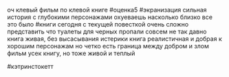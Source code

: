 оч клевый фильм по клевой книге
#оценка5 #экранизация 
сильная история с глубокими персонажами 
охуеваешь насколько близко все это было
#книги 
сегодня с текущей повесткой очень сложно представить что туалеты для черных пропали совсем не так давно
книга живая, без высасывания истерики
книга реалистичная и добрая к хорошим персонажам 
но четко есть граница между добром и злом
фильм усек книгу, но тоже живой и теплый

#кэтринстокетт